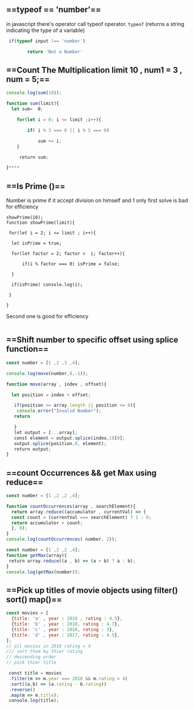 
## ==typeof == 'number'==
in javascript there's operator call typeof operator.
`typeof` (returns a string indicating the type of a variable)
```js 
 if(typeof input !== 'number')

        return 'Not a Number'
```


## ==Count The Multiplication limit 10 , num1 = 3 , num = 5;==
```js
console.log(sum(10));

function sum(limit){
  let sum=  0;

    for(let i = 0; i <= limit ;i++){

        if( i % 3 === 0 || i % 5 === 0)

            sum += i;
    }

     return sum;

}****
```


## ==Is Prime ()== 
Number is prime if it accept division on himself and 1 only
first solve is bad for efficiency
```
showPrime(10);
function showPrime(limit){

 for(let i = 2; i <= limit ; i++){

  let isPrime = true;

  for(let factor = 2; factor <  i; factor++){

      if(i % factor === 0) isPrime = false;

  }

  if(isPrime) console.log(i);

 }

}
```
Second one is good for efficiency
```
```

## ==Shift number to specific offset using splice function==
```js 
const number = [1 ,2 ,3 ,4];

console.log(move(number,0,-1)); 

function move(array , index , offset){

  let position = index + offset;

   if(position >= array.length || position <= 0){
    console.error("Invalid Number");
   return

   }
   let output = [...array];
   const element = output.splice(index,1)[0];
   output.splice(position,0, element);
   return output;
}
```
## ==count Occurrences && get Max using reduce== 
```js 
const number = [1 ,2 ,2 ,4];

function countOccurrences(array , searchElement){
  return array.reduce((accumulator , currentVal) => {
  const count = (currentVal === searchElement) ? 1 : 0;
  return accumulator + count;
  }, 0);
}
console.log(countOccurrences( number, 2));
```
```js
const number = [1 ,2 ,2 ,4];
function getMax(array){
 return array.reduce((a , b) => (a > b) ? a : b);
}
console.log(getMax(number));
```
## ==Pick up titles of movie objects using filter() sort() map()==
```js 
const movies = [
  {title: 'a' , year : 2018 , rating : 4.5},
  {title: 'b' , year : 2018, rating : 4.7},
  {title: 'c' , year : 2018, rating : 3},
  {title: 'd' , year : 2017, rating : 4.5},
];
// all movies in 2018 rating > 4
/// sort them by thier rating
// descending order
// pick thier title

 const title = movies
 .filter(m => m.year === 2018 && m.rating > 4)
 .sort((a,b) => (a.rating - b.rating))
 .reverse()
 .map(m => m.title);
 console.log(title);
```